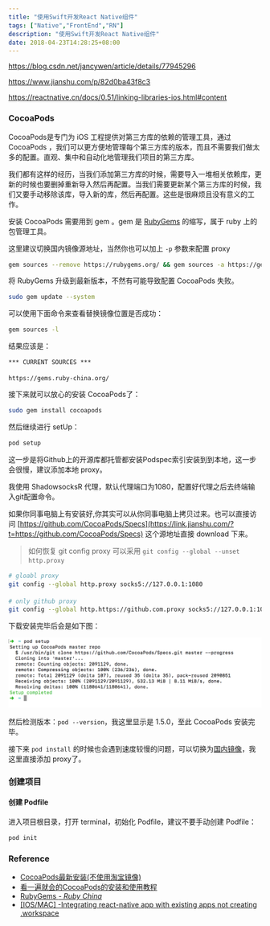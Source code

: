 ```yaml
---
title: "使用Swift开发React Native组件"
tags: ["Native","FrontEnd","RN"]
description: "使用Swift开发React Native组件"
date: 2018-04-23T14:28:25+08:00
---
```




https://blog.csdn.net/jancywen/article/details/77945296

https://www.jianshu.com/p/82d0ba43f8c3

https://reactnative.cn/docs/0.51/linking-libraries-ios.html#content





### CocoaPods

CocoaPods是专门为 iOS 工程提供对第三方库的依赖的管理工具，通过 CocoaPods ，我们可以更方便地管理每个第三方库的版本，而且不需要我们做太多的配置。直观、集中和自动化地管理我们项目的第三方库。

我们都有这样的经历，当我们添加第三方库的时候，需要导入一堆相关依赖库，更新的时候也要删掉重新导入然后再配置。当我们需要更新某个第三方库的时候，我们又要手动移除该库，导入新的库，然后再配置。这些是很麻烦且没有意义的工作。

安装 CocoaPods 需要用到 gem 。gem 是 [RubyGems](http://rubygems.org/) 的缩写，属于 ruby 上的包管理工具。

这里建议切换国内镜像源地址，当然你也可以加上 `-p` 参数来配置 proxy

```bash
gem sources --remove https://rubygems.org/ && gem sources -a https://gems.ruby-china.org/
```

将 RubyGems 升级到最新版本，不然有可能导致配置 CocoaPods 失败。

```bash
sudo gem update --system
```

可以使用下面命令来查看替换镜像位置是否成功：

```bash
gem sources -l
```

结果应该是：

```
*** CURRENT SOURCES ***

https://gems.ruby-china.org/
```

接下来就可以放心的安装 CocoaPods了：

```bash
sudo gem install cocoapods
```

然后继续进行 setUp：

```bash
pod setup
```

这一步是将Github上的开源库都托管都安装Podspec索引安装到到本地，这一步会很慢，建议添加本地 proxy。

我使用 ShadowsocksR 代理，默认代理端口为1080，配置好代理之后去终端输入git配置命令。

如果你同事电脑上有安装好,你其实可以从你同事电脑上拷贝过来。也可以直接访问 [https://github.com/CocoaPods/Specs](https://link.jianshu.com/?t=https://github.com/CocoaPods/Specs) 这个源地址直接 download 下来。

> 如何恢复 git config proxy 可以采用 `git config --global --unset http.proxy`

```bash
# gloabl proxy
git config --global http.proxy socks5://127.0.0.1:1080

# only github proxy
git config --global http.https://github.com.proxy socks5://127.0.0.1:1080
```

下载安装完毕后会是如下图：

![pod-setup.png](./pod-setup.png)

然后检测版本：`pod --version`，我这里显示是 1.5.0，至此 CocoaPods 安装完毕。

接下来 `pod install` 的时候也会遇到速度较慢的问题，可以切换为[国内镜像](https://mirror.tuna.tsinghua.edu.cn/help/CocoaPods/)，我这里直接添加 proxy了。



### 创建项目



#### 创建 Podfile

进入项目根目录，打开 terminal，初始化 Podfile，建议不要手动创建 Podfile：

```bash
pod init
```



### Reference

- [CocoaPods最新安装(不使用淘宝镜像)](https://www.jianshu.com/p/adad5ee721af)
- [看一遍就会的CocoaPods的安装和使用教程](https://www.jianshu.com/p/1711e131987d)
- [RubyGems *- Ruby China*](https://gems.ruby-china.org/)
- [[IOS/MAC] -Integrating react-native app with existing apps not creating .workspace](https://github.com/facebook/react-native/issues/7775)